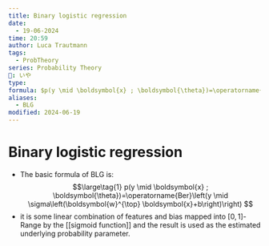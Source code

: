 ```yaml
---
title: Binary logistic regression
date:
  - 19-06-2024
time: 20:59
author: Luca Trautmann
tags:
  - ProbTheory
series: Probability Theory
🍙: いや
type: 
formula: $p(y \mid \boldsymbol{x} ; \boldsymbol{\theta})=\operatorname{Ber}\left(y \mid \sigma\left(\boldsymbol{w}^{\top} \boldsymbol{x}+b\right)\right)$
aliases:
  - BLG
modified: 2024-06-19
---
```

# Binary logistic regression
- The basic formula of BLG is: 
$$\large\tag{1}
p(y \mid \boldsymbol{x} ; \boldsymbol{\theta})=\operatorname{Ber}\left(y \mid \sigma\left(\boldsymbol{w}^{\top} \boldsymbol{x}+b\right)\right)
$$
- it is some linear combination of features and bias mapped into $[0,1]$-Range by the [[sigmoid function]] and the result is used as the estimated underlying probability parameter. 